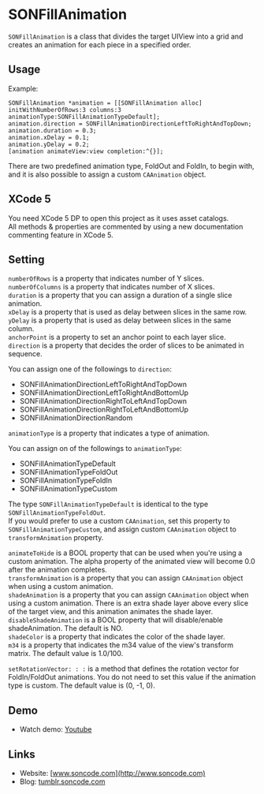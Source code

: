 SONFillAnimation
================

`SONFillAnimation` is a class that divides the target UIView into a grid and creates an animation for each piece in a specified order.


Usage
----------------

Example:

    SONFillAnimation *animation = [[SONFillAnimation alloc] initWithNumberOfRows:3 columns:3 animationType:SONFillAnimationTypeDefault];
    animation.direction = SONFillAnimationDirectionLeftToRightAndTopDown;
    animation.duration = 0.3;
    animation.xDelay = 0.1;
    animation.yDelay = 0.2;
    [animation animateView:view completion:^{}];
  
There are two predefined animation type, FoldOut and FoldIn, to begin with, and it is also possible to assign a custom `CAAnimation` object.


XCode 5
----------------

You need XCode 5 DP to open this project as it uses asset catalogs.  
All methods & properties are commented by using a new documentation commenting feature in XCode 5.


Setting
----------------

`numberOfRows` is a property that indicates number of Y slices.  
`numberOfColumns` is a property that indicates number of X slices.  
`duration` is a property that you can assign a duration of a single slice animation.  
`xDelay` is a property that is used as delay between slices in the same row.  
`yDelay` is a property that is used as delay between slices in the same column.  
`anchorPoint` is a property to set an anchor point to each layer slice.  
`direction` is a property that decides the order of slices to be animated in sequence.  

You can assign one of the followings to `direction`:
- SONFillAnimationDirectionLeftToRightAndTopDown
- SONFillAnimationDirectionLeftToRightAndBottomUp
- SONFillAnimationDirectionRightToLeftAndTopDown
- SONFillAnimationDirectionRightToLeftAndBottomUp
- SONFillAnimationDirectionRandom

`animationType` is a property that indicates a type of animation.

You can assign on of the followings to `animationType`:
- SONFillAnimationTypeDefault
- SONFillAnimationTypeFoldOut
- SONFillAnimationTypeFoldIn
- SONFillAnimationTypeCustom

The type `SONFillAnimationTypeDefault` is identical to the type `SONFillAnimationTypeFoldOut`.  
If you would prefer to use a custom `CAAnimation`, set this property to `SONFillAnimationTypeCustom`, and assign custom `CAAnimation` object to `transformAnimation` property.  

`animateToHide` is a BOOL property that can be used when you're using a custom animation. The alpha property of the animated view will become 0.0 after the animation completes.  
`transformAnimation` is a property that you can assign `CAAnimation` object when using a custom animation.  
`shadeAnimation` is a property that you can assign `CAAnimation` object when using a custom animation. There is an extra shade layer above every slice of the target view, and this animation animates the shade layer.  
`disableShadeAnimation` is a BOOL property that will disable/enable shadeAnimation. The default is NO.  
`shadeColor` is a property that indicates the color of the shade layer.  
`m34` is a property that indicates the m34 value of the view's transform matrix. The default value is 1.0/100.  

`setRotationVector: : :` is a method that defines the rotation vector for FoldIn/FoldOut animations. You do not need to set this value if the animation type is custom. The default value is (0, -1, 0).  


Demo
----------------

- Watch demo: [Youtube](http://youtu.be/tsA6Fu4mPww)


Links
----------------

- Website: [www.soncode.com](http://www.soncode.com)
- Blog: [tumblr.soncode.com](http://tumblr.soncode.com)

